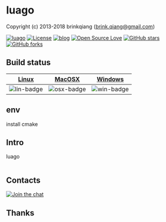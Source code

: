 # luago

Copyright (c) 2013-2018 brinkqiang (brink.qiang@gmail.com)

[![luago](https://img.shields.io/badge/brinkqiang-luago-blue.svg?style=flat-square)](https://github.com/brinkqiang/luago)
[![License](https://img.shields.io/badge/license-MIT-brightgreen.svg)](https://github.com/brinkqiang/luago/blob/master/LICENSE)
[![blog](https://img.shields.io/badge/Author-Blog-7AD6FD.svg)](https://brinkqiang.github.io/)
[![Open Source Love](https://badges.frapsoft.com/os/v3/open-source.png)](https://github.com/brinkqiang)
[![GitHub stars](https://img.shields.io/github/stars/brinkqiang/luago.svg?label=Stars)](https://github.com/brinkqiang/luago) 
[![GitHub forks](https://img.shields.io/github/forks/brinkqiang/luago.svg?label=Fork)](https://github.com/brinkqiang/luago)

## Build status
| [Linux][lin-link] | [MacOSX][osx-link] | [Windows][win-link] |
| :---------------: | :----------------: | :-----------------: |
| ![lin-badge]      | ![osx-badge]       | ![win-badge]        |

[lin-badge]: https://travis-ci.org/brinkqiang/luago.svg?branch=master "Travis build status"
[lin-link]:  https://travis-ci.org/brinkqiang/luago "Travis build status"
[osx-badge]: https://travis-ci.org/brinkqiang/luago.svg?branch=master "Travis build status"
[osx-link]:  https://travis-ci.org/brinkqiang/luago "Travis build status"
[win-badge]: https://ci.appveyor.com/api/projects/status/github/brinkqiang/luago?branch=master&svg=true "AppVeyor build status"
[win-link]:  https://ci.appveyor.com/project/brinkqiang/luago "AppVeyor build status"

## env
install cmake

## Intro
luago
```cpp
```
## Contacts
[![Join the chat](https://badges.gitter.im/brinkqiang/luago/Lobby.svg)](https://gitter.im/brinkqiang/luago)

## Thanks
